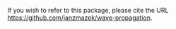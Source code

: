 If you wish to refer to this package, please cite the URL https://github.com/janzmazek/wave-propagation.
